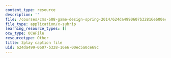 ```yaml
---
content_type: resource
description: ''
file: /courses/cms-608-game-design-spring-2014/624da4990607b32816e600ec5a0ce69c_1506695.srt
file_type: application/x-subrip
learning_resource_types: []
ocw_type: OCWFile
resourcetype: Other
title: 3play caption file
uid: 624da499-0607-b328-16e6-00ec5a0ce69c
---
```


